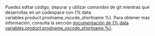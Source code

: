 Puedes editar código, depurar y utilizar comandos de git mientras que desarrollas en un codespace con {% data variables.product.prodname_vscode_shortname %}. Para obtener más información, consulta la sección [documentación de {% data variables.product.prodname_vscode_shortname %}](https://code.visualstudio.com/docs).
